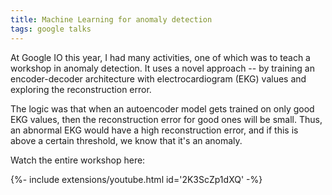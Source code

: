 ```yaml
---
title: Machine Learning for anomaly detection
tags: google talks
---
```


At Google IO this year, I had many activities, one of which was to teach a workshop in anomaly detection. It uses a novel approach -- by training an encoder-decoder architecture with electrocardiogram (EKG) values and exploring the reconstruction error.

The logic was that when an autoencoder model gets trained on only good EKG values, then the reconstruction error for good ones will be small. Thus, an abnormal EKG would have a high reconstruction error, and if this is above a certain threshold, we know that it's an anomaly.

Watch the entire workshop here:
<div>{%- include extensions/youtube.html id='2K3ScZp1dXQ' -%}</div>